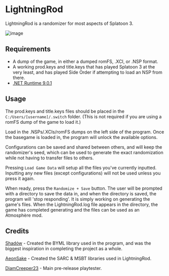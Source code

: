 # LightningRod
LightningRod is a randomizer for most aspects of Splatoon 3.

![image](https://github.com/ashbinary/LightningRod/assets/111416629/a6cf6e89-4d8b-4fb9-897b-4cd248529fe6)
## Requirements
- A dump of the game, in either a dumped romFS, .XCI, or .NSP format.
- A working prod.keys and title.keys that has played Splatoon 3 at the very least, and has played Side Order if attempting to load an NSP from there.
- [.NET Runtime 9.0.1](https://dotnet.microsoft.com/en-us/download/dotnet/9.0)
## Usage
The prod.keys and title.keys files should be placed in the `C:/Users/[username]/.switch` folder. (This is not required if you are using a romFS dump of the game to load it.)

Load in the .NSPs/.XCIs/romFS dumps on the left side of the program. Once the basegame is loaded in, the program will unlock the available options.

Configurations can be saved and shared between others, and will keep the randomizer's seed, which can be used to generate the exact randomization while not having to transfer files to others.

Pressing `Load Game Data` will setup all the files you've currently inputted. Inputting any new files (except configurations) will not be used unless you press it again.

When ready, press the `Randomize + Save` button. The user will be prompted with a directory to save the data in, and when the directory is saved, the program will 'stop responding'. It is simply working on generating the game's files. When the LightningRod.log file appears in the directory, the game has completed generating and the files can be used as an Atmosphère mod.

## Credits

[Shadów](https://x.com/shadowninja108) - Created the BYML library used in the program, and was the biggest inspiration in completing the project as a whole.

[AeonSake](https://aeonsake.com/) - Created the SARC & MSBT libraries used in LightningRod.

[DiamCreeper23](https://bsky.app/profile/diam.bsky.social) - Main pre-release playtester.